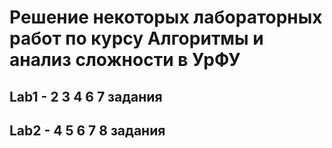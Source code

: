 # Решение некоторых лабораторных работ по курсу Алгоритмы и анализ сложности в УрФУ
## Lab1 - 2 3 4 6 7 задания
## Lab2 - 4 5 6 7 8 задания
